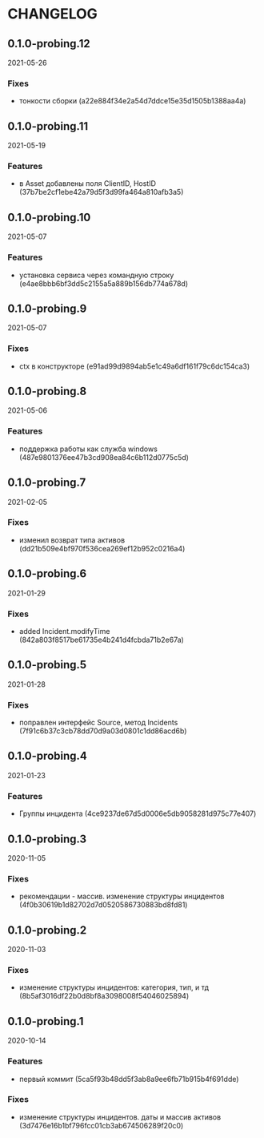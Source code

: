 # CHANGELOG

<!--- next entry here -->

## 0.1.0-probing.12
2021-05-26

### Fixes

- тонкости сборки (a22e884f34e2a54d7ddce15e35d1505b1388aa4a)

## 0.1.0-probing.11
2021-05-19

### Features

- в Asset добавлены поля ClientID, HostID (37b7be2cf1ebe42a79d5f3d99fa464a810afb3a5)

## 0.1.0-probing.10
2021-05-07

### Features

- установка сервиса через командную строку (e4ae8bbb6bf3dd5c2155a5a889b156db774a678d)

## 0.1.0-probing.9
2021-05-07

### Fixes

- ctx в конструкторе (e91ad99d9894ab5e1c49a6df161f79c6dc154ca3)

## 0.1.0-probing.8
2021-05-06

### Features

- поддержка работы как служба windows (487e9801376ee47b3cd908ea84c6b112d0775c5d)

## 0.1.0-probing.7
2021-02-05

### Fixes

- изменил возврат типа активов (dd21b509e4bf970f536cea269ef12b952c0216a4)

## 0.1.0-probing.6
2021-01-29

### Fixes

- added Incident.modifyTime (842a803f8517be61735e4b241d4fcbda71b2e67a)

## 0.1.0-probing.5
2021-01-28

### Fixes

- поправлен интерфейс Source, метод Incidents (7f91c6b37c3cb78dd70d9a03d0801c1dd86acd6b)

## 0.1.0-probing.4
2021-01-23

### Features

- Группы инцидента (4ce9237de67d5d0006e5db9058281d975c77e407)

## 0.1.0-probing.3
2020-11-05

### Fixes

- рекомендации - массив. изменение структуры инцидентов (4f0b30619b1d82702d7d0520586730883bd8fd81)

## 0.1.0-probing.2
2020-11-03

### Fixes

- изменение структуры инцидентов: категория, тип, и тд (8b5af3016df22b0d8bf8a3098008f54046025894)

## 0.1.0-probing.1
2020-10-14

### Features

- первый коммит (5ca5f93b48dd5f3ab8a9ee6fb71b915b4f691dde)

### Fixes

- изменение структуры инцидентов. даты и массив активов (3d7476e16b1bf796fcc01cb3ab674506289f20c0)